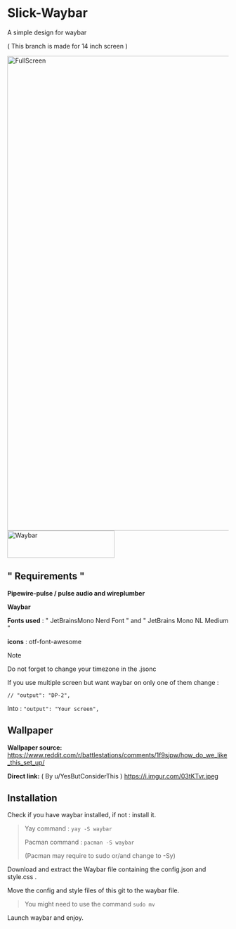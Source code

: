 # Slick-Waybar
A simple design for waybar

( This branch is made for 14 inch screen )


<img width="1920" height="1080" alt="FullScreen" src="https://github.com/user-attachments/assets/50e34ddc-a21a-4ab9-b826-f2c03f5ab682" />


<img width="244" height="62" alt="Waybar" src="https://github.com/user-attachments/assets/e7dfbd2f-9faa-4b75-9d25-ee3542103b2d" />



## " Requirements "

**Pipewire-pulse / pulse audio and wireplumber**

**Waybar**

**Fonts used** : " JetBrainsMono Nerd Font " and " JetBrains Mono NL Medium "

**icons** :  otf-font-awesome

>[!NOTE]
>Do not forget to change your timezone in the .jsonc
>
>If you use multiple screen but want waybar on only one of them change :
>
>``` // "output": "DP-2", ```
>
>Into :
>``` "output": "Your screen", ```

## Wallpaper
**Wallpaper source:** https://www.reddit.com/r/battlestations/comments/1f9sjpw/how_do_we_like_this_set_up/

**Direct link:** ( By u/YesButConsiderThis ) https://i.imgur.com/03tKTvr.jpeg


## Installation
Check if you have waybar installed, if not : install it.

>Yay command : ``` yay -S waybar ```
>
>Pacman command : ``` pacman -S waybar ```
>
>(Pacman may require to sudo or/and change to -Sy)

Download and extract the Waybar file containing the config.json and style.css .

Move the config and style files of this git to the waybar file. 

> You might need to use the command ``` sudo mv ```

Launch waybar and enjoy.
